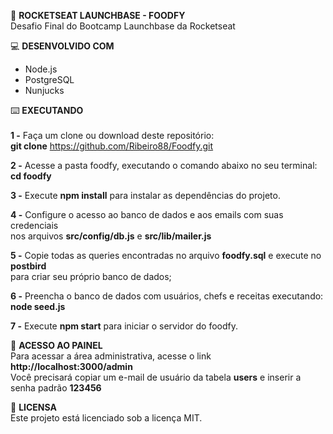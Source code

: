 :rocket: <strong>ROCKETSEAT LAUNCHBASE - FOODFY</strong><br>
Desafio Final do Bootcamp Launchbase da Rocketseat

:computer: <strong>DESENVOLVIDO COM</strong>
- Node.js
- PostgreSQL
- Nunjucks

:keyboard: <strong>EXECUTANDO</strong><br><br>
<strong>1 -</strong> Faça um clone ou download deste repositório:<br>
<strong>git clone</strong> https://github.com/Ribeiro88/Foodfy.git

<strong>2 -</strong> Acesse a pasta foodfy, executando o comando abaixo no seu terminal:<br>
<strong>cd foodfy</strong>

<strong>3 -</strong> Execute <strong>npm install</strong> para instalar as dependências do projeto.

<strong>4 -</strong> Configure o acesso ao banco de dados e aos emails com suas credenciais<br> nos arquivos
<strong>src/config/db.js</strong> e <strong>src/lib/mailer.js</strong>

<strong>5 -</strong> Copie todas as queries encontradas no arquivo <strong>foodfy.sql</strong> e execute no <strong>postbird</strong><br> para criar 
seu próprio banco de dados;

<strong>6 -</strong> Preencha o banco de dados com usuários, chefs e receitas executando:<br>
<strong>node seed.js</strong>

<strong>7 -</strong> Execute <strong>npm start</strong> para iniciar o servidor do foodfy.

:key: <strong>ACESSO AO PAINEL</strong><br>
Para acessar a área administrativa, acesse o link <strong>http://localhost:3000/admin</strong><br> 
Você precisará copiar um e-mail de usuário da tabela <strong>users</strong> e inserir a senha padrão <strong>123456</strong>

:memo: <strong>LICENSA</strong><br>
Este projeto está licenciado sob a licença MIT.
